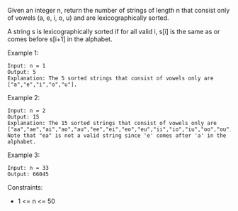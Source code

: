 Given an integer n, return the number of strings of length n that consist only of vowels (a, e, i, o, u) and are lexicographically sorted.

A string s is lexicographically sorted if for all valid i, s[i] is the same as or comes before s[i+1] in the alphabet.

 

Example 1:
```
Input: n = 1
Output: 5
Explanation: The 5 sorted strings that consist of vowels only are ["a","e","i","o","u"].
```
Example 2:
```
Input: n = 2
Output: 15
Explanation: The 15 sorted strings that consist of vowels only are
["aa","ae","ai","ao","au","ee","ei","eo","eu","ii","io","iu","oo","ou","uu"].
Note that "ea" is not a valid string since 'e' comes after 'a' in the alphabet.
```
Example 3:
```
Input: n = 33
Output: 66045
```

Constraints:

- 1 <= n <= 50 